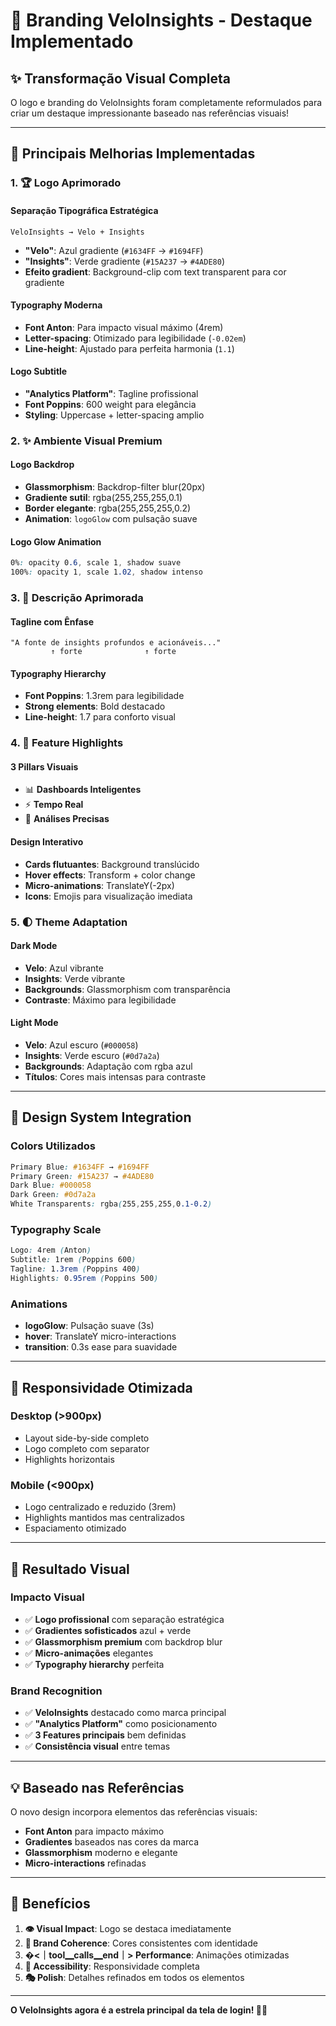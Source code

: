 # 🎨 Branding VeloInsights - Destaque Implementado

## ✨ **Transformação Visual Completa**

O logo e branding do VeloInsights foram completamente reformulados para criar um destaque impressionante baseado nas referências visuais!

---

## 🎯 **Principais Melhorias Implementadas**

### **1. 🏆 Logo Aprimorado**

#### **Separação Tipográfica Estratégica**
```
VeloInsights → Velo + Insights
```
- **"Velo"**: Azul gradiente (`#1634FF` → `#1694FF`)
- **"Insights"**: Verde gradiente (`#15A237` → `#4ADE80`)
- **Efeito gradient**: Background-clip com text transparent para cor gradiente

#### **Typography Moderna**
- **Font Anton**: Para impacto visual máximo (4rem)
- **Letter-spacing**: Otimizado para legibilidade (`-0.02em`)
- **Line-height**: Ajustado para perfeita harmonia (`1.1`)

#### **Logo Subtitle**
- **"Analytics Platform"**: Tagline profissional
- **Font Poppins**: 600 weight para elegância
- **Styling**: Uppercase + letter-spacing amplio

### **2. ✨ Ambiente Visual Premium**

#### **Logo Backdrop**
- **Glassmorphism**: Backdrop-filter blur(20px)
- **Gradiente sutil**: rgba(255,255,255,0.1)
- **Border elegante**: rgba(255,255,255,0.2)
- **Animation**: `logoGlow` com pulsação suave

#### **Logo Glow Animation**
```css
0%: opacity 0.6, scale 1, shadow suave
100%: opacity 1, scale 1.02, shadow intenso
```

### **3. 📝 Descrição Aprimorada**

#### **Tagline com Ênfase**
```
"A fonte de insights profundos e acionáveis..."
         ↑ forte              ↑ forte
```

#### **Typography Hierarchy**
- **Font Poppins**: 1.3rem para legibilidade
- **Strong elements**: Bold destacado
- **Line-height**: 1.7 para conforto visual

### **4. 🎯 Feature Highlights**

#### **3 Pillars Visuais**
- 📊 **Dashboards Inteligentes**
- ⚡ **Tempo Real** 
- 🎯 **Análises Precisas**

#### **Design Interativo**
- **Cards flutuantes**: Background translúcido
- **Hover effects**: Transform + color change
- **Micro-animations**: TranslateY(-2px)
- **Icons**: Emojis para visualização imediata

### **5. 🌓 Theme Adaptation**

#### **Dark Mode**
- **Velo**: Azul vibrante
- **Insights**: Verde vibrante
- **Backgrounds**: Glassmorphism com transparência
- **Contraste**: Máximo para legibilidade

#### **Light Mode**
- **Velo**: Azul escuro (`#000058`)
- **Insights**: Verde escuro (`#0d7a2a`)
- **Backgrounds**: Adaptação com rgba azul
- **Títulos**: Cores mais intensas para contraste

---

## 🎨 **Design System Integration**

### **Colors Utilizados**
```css
Primary Blue: #1634FF → #1694FF
Primary Green: #15A237 → #4ADE80
Dark Blue: #000058
Dark Green: #0d7a2a
White Transparents: rgba(255,255,255,0.1-0.2)
```

### **Typography Scale**
```css
Logo: 4rem (Anton)
Subtitle: 1rem (Poppins 600)
Tagline: 1.3rem (Poppins 400)
Highlights: 0.95rem (Poppins 500)
```

### **Animations**
- **logoGlow**: Pulsação suave (3s)
- **hover**: TranslateY micro-interactions
- **transition**: 0.3s ease para suavidade

---

## 📱 **Responsividade Otimizada**

### **Desktop (>900px)**
- Layout side-by-side completo
- Logo completo com separator
- Highlights horizontais

### **Mobile (<900px)**
- Logo centralizado e reduzido (3rem)
- Highlights mantidos mas centralizados
- Espaciamento otimizado

---

## 🚀 **Resultado Visual**

### **Impacto Visual**
- ✅ **Logo profissional** com separação estratégica
- ✅ **Gradientes sofisticados** azul + verde
- ✅ **Glassmorphism premium** com backdrop blur
- ✅ **Micro-animações** elegantes
- ✅ **Typography hierarchy** perfeita

### **Brand Recognition**
- ✅ **VeloInsights** destacado como marca principal
- ✅ **"Analytics Platform"** como posicionamento
- ✅ **3 Features principais** bem definidas
- ✅ **Consistência visual** entre temas

---

## 💡 **Baseado nas Referências**

O novo design incorpora elementos das referências visuais:
- **Font Anton** para impacto máximo
- **Gradientes** baseados nas cores da marca
- **Glassmorphism** moderno e elegante
- **Micro-interactions** refinadas

---

## 🎯 **Benefícios**

1. **👁️ Visual Impact**: Logo se destaca imediatamente
2. **🎨 Brand Coherence**: Cores consistentes com identidade
3. **�<｜tool▁calls▁end｜>  Performance**: Animações otimizadas
4. **📱 Accessibility**: Responsividade completa
5. **🎭 Polish**: Detalhes refinados em todos os elementos

---

**O VeloInsights agora é a estrela principal da tela de login! 🎉✨**
